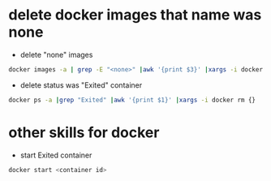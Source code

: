 # delete docker images that name was none

- delete "none" images
```bash
docker images -a | grep -E "<none>" |awk '{print $3}' |xargs -i docker rmi {} 
```

- delete status was "Exited" container
```bash
docker ps -a |grep "Exited" |awk '{print $1}' |xargs -i docker rm {}
```

# other skills for docker
- start Exited container
```bash
docker start <container id>
```